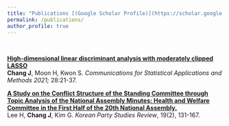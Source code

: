 ```yaml
---
title: "Publications [(Google Scholar Profile)](https://scholar.google.com)"
permalink: /publications/
author_profile: true
---
```

<br>

<b>[High-dimensional linear discriminant analysis with moderately clipped LASSO](https://doi.org/10.29220/CSAM.2021.28.1.021)</b> <br>
<b>Chang J</b>, Moon H, Kwon S.
<i>Communications for Statistical Applications and Methods 2021;</i> 28:21-37.

<b>[A Study on the Conflict Structure of the Standing Committee through Topic Analysis of the National Assembly Minutes: Health and Welfare Committee in the First Half of the 20th National Assembly.](https://doi.org/10.30992/KPSR.2020.06.19.2.131)</b> <br>
Lee H, <b>Chang J</b>, Kim G.
<i>Korean Party Studies Review</i>, 19(2), 131-167.

<!-- <b>[Understanding self-supervised learning with dual deep networks](http://lantaoyu.com/publications/SSLTheory)</b> <br>
Yuandong Tian, <b>Lantao Yu</b>, Xinlei Chen, Surya Ganguli.
<i>Preprint. arXiv:2010.00578</i> -->

<!-- <b>[Autoregressive Score Matching](http://lantaoyu.com/publications/ARSM)</b> <br> 
Chenlin Meng, <b>Lantao Yu</b>, Yang Song, Jiaming Song, and Stefano Ermon.
<i>The 34th Conference on Neural Information Processing Systems</i>. <b>NeurIPS 2020</b>. -->

<!-- <b>[Multi-Agent Adversarial Inverse Reinforcement Learning](http://lantaoyu.com/publications/MAAIRL)</b> <br> 
<b>Lantao Yu</b>, Jiaming Song, Stefano Ermon.
<i>The 36th International Conference on Machine Learning</i>. <b>ICML 2019</b>. <b><span style="color:red">(Long Oral)</span></b> -->


<!-- [\* denotes equal contribution] -->
